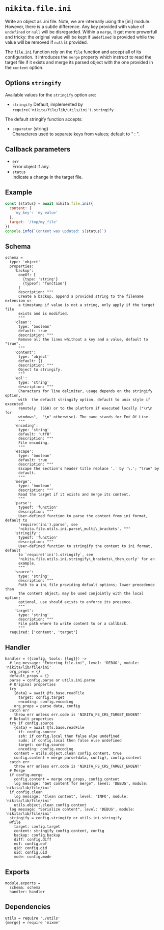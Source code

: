 
# `nikita.file.ini`

Write an object as .ini file. Note, we are internally using the [ini] module.
However, there is a subtle difference. Any key provided with value of 
`undefined` or `null` will be disregarded. Within a `merge`, it get more
prowerfull and tricky: the original value will be kept if `undefined` is
provided while the value will be removed if `null` is provided.

The `file.ini` function rely on the `file` function and accept all of its
configuration. It introduces the `merge` property which instruct to read the
target file if it exists and merge its parsed object with the one
provided in the `content` option.

## Options `stringify`   

Available values for the `stringify` option are:

* `stringify`
  Default, implemented by `require('nikita/file/lib/utils/ini').stringify`

The default stringify function accepts:

* `separator` (string)   
  Characteres used to separate keys from values; default to " : ".

## Callback parameters

* `err`   
  Error object if any.   
* `status`   
  Indicate a change in the target file.   

## Example

```js
const {status} = await nikita.file.ini({
  content: {
    'my_key': 'my value'
  },
  target: '/tmp/my_file'
})
console.info(`Content was updated: ${status}`)
```

## Schema

    schema =
      type: 'object'
      properties:
        'backup':
          oneOf: [
            {type: 'string'}
            {typeof: 'function'}
          ]
          description: """
          Create a backup, append a provided string to the filename extension or
          a timestamp if value is not a string, only apply if the target file
          exists and is modified.
          """
        'clean':
          type: 'boolean'
          default: true
          description: """
          Remove all the lines whithout a key and a value, default to "true".
          """
        'content':
          type: 'object'
          default: {}
          description: """
          Object to stringify.
          """
        'eol':
          type: 'string'
          description: """
          Characters for line delimiter, usage depends on the stringify option,
          with  the default stringify option, default to unix style if executed
          remotely  (SSH) or to the platform if executed locally ("\r\n for
          windows",  "\n" otherwise). The name stands for End Of Line.
          """
        'encoding':
          type: 'string'
          default: 'utf8'
          description: """
          File encoding.
          """
        'escape':
          type: 'boolean'
          default: true
          description: """
          Escape the section's header title replace '.' by '\.'; "true" by
          default.
          """
        'merge':
          type: 'boolean'
          description: """
          Read the target if it exists and merge its content.
          """
        'parse':
          typeof: 'function'
          description: """
          User-defined function to parse the content from ini format, default to
          `require('ini').parse`, see
          'nikita.file.utils.ini.parse\_multi\_brackets'. """
        'stringify':
          typeof: 'function'
          description: """
          User-defined function to stringify the content to ini format, default
          to `require('ini').stringify`, see
          'nikita.file.utils.ini.stringify\_brackets\_then_curly' for an
          example.
          """
        'source':
          type: 'string'
          description: """
          Path to a ini file providing default options; lower precedence than
          the content object; may be used conjointly with the local option;
          optional, use should_exists to enforce its presence.
          """
        'target':
          type: 'string'
          description: """
          File path where to write content to or a callback.
          """
      required: ['content', 'target']

## Handler

    handler = ({config, tools: {log}}) ->
      # log message: "Entering file.ini", level: 'DEBUG', module: 'nikita/lib/file/ini'
      org_props = {}
      default_props = {}
      parse = config.parse or utils.ini.parse
      # Original properties
      try
        {data} = await @fs.base.readFile
          target: config.target
          encoding: config.encoding
        org_props = parse data, config
      catch err
        throw err unless err.code is 'NIKITA_FS_CRS_TARGET_ENOENT'
      # Default properties
      try if config.source
        {data} = await @fs.base.readFile
          if: config.source
          ssh: if config.local then false else undefined
          sudo: if config.local then false else undefined
          target: config.source
          encoding: config.encoding
        content = utils.object.clean config.content, true
        config.content = merge parse(data, config), config.content
      catch err
        throw err unless err.code is 'NIKITA_FS_CRS_TARGET_ENOENT'
      # Merge
      if config.merge
        config.content = merge org_props, config.content
        log message: "Get content for merge", level: 'DEBUG', module: 'nikita/lib/file/ini'
      if config.clean
        log message: "Clean content", level: 'INFO', module: 'nikita/lib/file/ini'
        utils.object.clean config.content
      log message: "Serialize content", level: 'DEBUG', module: 'nikita/lib/file/ini'
      stringify = config.stringify or utils.ini.stringify
      @file
        target: config.target
        content: stringify config.content, config
        backup: config.backup
        diff: config.diff
        eof: config.eof
        gid: config.gid
        uid: config.uid
        mode: config.mode

## Exports

    module.exports =
      schema: schema
      handler: handler

## Dependencies

    utils = require './utils'
    {merge} = require 'mixme'

